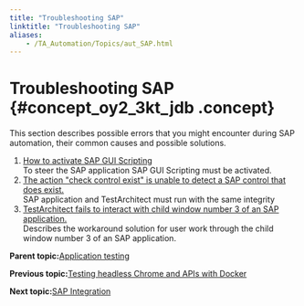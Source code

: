 ```yaml
--- 
title: "Troubleshooting SAP"
linktitle: "Troubleshooting SAP"
aliases: 
    - /TA_Automation/Topics/aut_SAP.html
---
```

# Troubleshooting SAP {#concept_oy2_3kt_jdb .concept}

This section describes possible errors that you might encounter during SAP automation, their common causes and possible solutions.

1.  [How to activate SAP GUI Scripting](../../TA_Automation/Topics/aut_SAP_gui_scripting_activate.html)  
To steer the SAP application SAP GUI Scripting must be activated.
2.  [The action "check control exist" is unable to detect a SAP control that does exist.](../../TA_Automation/Topics/aut_SAP_check_control_exist_ts.html)  
SAP application and TestArchitect must run with the same integrity
3.  [TestArchitect fails to interact with child window number 3 of an SAP application.](../../TA_Automation/Topics/aut_SAP_unable_interact_3_window.html)  
Describes the workaround solution for user work through the child window number 3 of an SAP application.

**Parent topic:**[Application testing](../../TA_Automation/Topics/aut_app_testing.html)

**Previous topic:**[Testing headless Chrome and APIs with Docker](../../TA_Automation/Topics/aut_docker.html)

**Next topic:**[SAP Integration](../../TA_Automation/Topics/aut_sap_integration.html)

